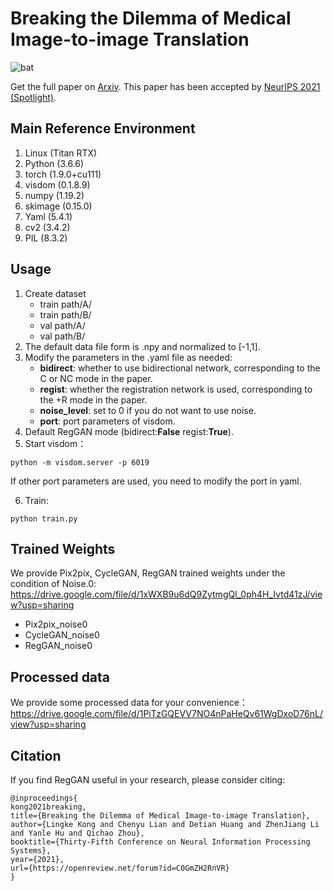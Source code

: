 # Breaking the Dilemma of Medical Image-to-image Translation
![bat](./p2pcycreg.png)

Get the full paper on [Arxiv](https://arxiv.org/pdf/2110.06465.pdf).
This paper has been accepted by [NeurIPS 2021 (Spotlight)](https://openreview.net/forum?id=C0GmZH2RnVR&referrer=%5BAuthor%20Console%5D(%2Fgroup%3Fid%3DNeurIPS.cc%2F2021%2FConference%2FAuthors%23your-submissions)).

## Main Reference Environment
1. Linux         (Titan RTX)
2. Python        (3.6.6)
3. torch         (1.9.0+cu111)
5. visdom        (0.1.8.9)
6. numpy         (1.19.2)
7. skimage       (0.15.0)
8. Yaml          (5.4.1)
9. cv2           (3.4.2)
10. PIL          (8.3.2)

## Usage
1. Create dataset
   -  train path/A/
   -  train path/B/
   -  val path/A/
   -  val path/B/ 
2. The default data file form is .npy and normalized to [-1,1].
3. Modify the parameters in the .yaml file as needed:
   -  **bidirect**: whether to use bidirectional network, corresponding to the C or NC mode in the paper.
   -  **regist**: whether the registration network is used, corresponding to the +R mode in the paper.
   - **noise_level**: set to 0 if you do not want to use noise.
   - **port**: port parameters of visdom.
4. Default RegGAN mode (bidirect:**False**    regist:**True**).
5. Start visdom：
 ```
python -m visdom.server -p 6019
```
If other port parameters are used, you need to modify the port in yaml.

6. Train:
 ```
python train.py
```
## Trained Weights
We provide Pix2pix, CycleGAN, RegGAN trained weights under the condition of Noise.0:
https://drive.google.com/file/d/1xWXB9u6dQ9ZytmgQl_0ph4H_Ivtd41zJ/view?usp=sharing
-  Pix2pix_noise0
-  CycleGAN_noise0
-  RegGAN_noise0

## Processed data
We provide some processed data for your convenience：
https://drive.google.com/file/d/1PiTzGQEVV7NO4nPaHeQv61WgDxoD76nL/view?usp=sharing


## Citation

If you find RegGAN useful in your research, please consider citing:

```
@inproceedings{
kong2021breaking,
title={Breaking the Dilemma of Medical Image-to-image Translation},
author={Lingke Kong and Chenyu Lian and Detian Huang and ZhenJiang Li and Yanle Hu and Qichao Zhou},
booktitle={Thirty-Fifth Conference on Neural Information Processing Systems},
year={2021},
url={https://openreview.net/forum?id=C0GmZH2RnVR}
}
```
